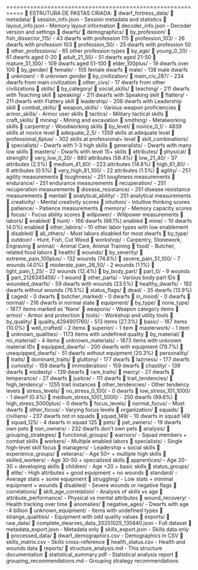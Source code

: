 ===========================================================
📂 ESTRUTURA DE PASTAS CRIADA:
📁 dwarf_fortress_data/
  📁 metadata/
    📄 session_info.json - Session metadata and statistics
    📄 layout_info.json - Memory layout information
    📄 decoder_info.json - Decoder version and settings
  📁 dwarfs/
    📁 demographics/
      📁 by_profession/
        📄 fish_dissector_115/ - 43 dwarfs with profession 115
        📄 profession_103/ - 26 dwarfs with profession 103
        📄 profession_50/ - 25 dwarfs with profession 50
        📄 other_professions/ - 65 other profession types
      📁 by_age/
        📄 young_0_20/ - 61 dwarfs aged 0-20
        📄 adult_21_50/ - 51 dwarfs aged 21-50
        📄 mature_51_100/ - 109 dwarfs aged 51-100
        📄 elder_100plus/ - 19 dwarfs over 100
      📁 by_gender/
        📄 female/ - 105 female dwarfs
        📄 male/ - 138 male dwarfs
        📄 unknown/ - 8 unknown gender
      📁 by_civilization/
        📄 main_civ_287/ - 234 dwarfs from main civilization
        📄 other_civs/ - 17 dwarfs from other civilizations
    📁 skills/
      📁 by_category/
        📁 social_skills/
          📄 teaching/ - 211 dwarfs with Teaching skill
          📄 speaking/ - 211 dwarfs with Speaking skill
          📄 flattery/ - 211 dwarfs with Flattery skill
          📄 leadership/ - 206 dwarfs with Leadership skill
        📁 combat_skills/
          📄 weapon_skills/ - Various weapon proficiencies
          📄 armor_skills/ - Armor user skills
          📄 tactics/ - Military tactical skills
        📁 craft_skills/
          📄 mining/ - Mining and excavation
          📄 smithing/ - Metalworking skills
          📄 carpentry/ - Woodworking skills
      📁 by_level/
        📄 novice_0_1/ - 4839 skills at novice level
        📄 adequate_2_5/ - 1359 skills at adequate level
        📄 professional_6plus/ - 302 skills at professional+ level
      📁 skill_combinations/
        📄 specialists/ - Dwarfs with 1-3 high skills
        📄 generalists/ - Dwarfs with many low skills
        📄 masters/ - Dwarfs with level 15+ skills
    📁 attributes/
      📁 physical/
        📁 strength/
          📄 very_low_0_20/ - 880 attributes (58.4%)
          📄 low_21_40/ - 37 attributes (2.5%)
          📄 medium_41_60/ - 223 attributes (14.8%)
          📄 high_61_80/ - 8 attributes (0.5%)
          📄 very_high_81_100/ - 22 attributes (1.5%)
        📄 agility/ - 251 agility measurements
        📄 toughness/ - 251 toughness measurements
        📄 endurance/ - 251 endurance measurements
        📄 recuperation/ - 251 recuperation measurements
        📄 disease_resistance/ - 251 disease resistance measurements
      📁 mental/
        📄 analytical_ability/ - 251 analytical measurements
        📄 creativity/ - Mental creativity scores
        📄 intuition/ - Intuitive thinking scores
        📄 patience/ - Patience measurements
        📄 memory/ - Memory capacity scores
        📄 focus/ - Focus ability scores
        📄 willpower/ - Willpower measurements
    📁 labors/
      📁 enabled/
        📄 hunt/ - 166 dwarfs (66.1%) enabled
        📄 mine/ - 10 dwarfs (4.0%) enabled
        📄 other_labors/ - 10 other labor types with low enablement
      📁 disabled/
        📄 all_others/ - Most labors disabled for most dwarfs
      📁 by_type/
        📄 outdoor/ - Hunt, Fish, Cut Wood
        📄 workshop/ - Carpentry, Stonework, Engraving
        📄 animal/ - Animal Care, Animal Training
        📄 food/ - Butcher, related food labors
    📁 health/
      📁 wounds/
        📁 by_severity/
          📄 extreme_pain_100plus/ - 132 wounds (74.6%)
          📄 severe_pain_51_100/ - 7 wounds (4.0%)
          📄 moderate_pain_26_50/ - 2 wounds (1.1%)
          📄 light_pain_1_25/ - 22 wounds (12.4%)
        📁 by_body_part/
          📄 part_0/ - 9 wounds
          📄 part_2126345456/ - 1 wound
          📄 other_parts/ - Various body part IDs
        📄 wounded_dwarfs/ - 59 dwarfs with wounds (23.5%)
        📄 healthy_dwarfs/ - 192 dwarfs without wounds (76.5%)
      📁 status_flags/
        📄 dead/ - 35 dwarfs (13.9%)
        📄 caged/ - 0 dwarfs
        📄 butcher_marked/ - 0 dwarfs
        📄 in_mood/ - 0 dwarfs
        📄 normal/ - 216 dwarfs in normal state
    📁 equipment/
      📁 by_type/
        📄 none_type/ - 1877 items marked as 'None'
        📄 weapons/ - Weapon category items
        📄 armor/ - Armor and protection
        📄 tools/ - Workshop and utility tools
      📁 by_quality/
        📄 quality_4294901760/ - 513 items (27.3%)
        📄 basic/ - 187 items (10.0%)
        📄 well_crafted/ - 2 items
        📄 superior/ - 1 item
        📄 masterwork/ - 1 item
        📄 unknown_qualities/ - 1173 items with undefined quality
      📁 by_material/
        📄 no_material/ - 4 items
        📄 unknown_materials/ - 1873 items with unknown material IDs
      📄 equipped_dwarfs/ - 200 dwarfs with equipment (79.7%)
      📄 unequipped_dwarfs/ - 51 dwarfs without equipment (20.3%)
    📁 personality/
      📁 traits/
        📁 dominant_traits/
          📄 gluttony/ - 177 dwarfs
          📄 laziness/ - 177 dwarfs
          📄 curiosity/ - 159 dwarfs
          📄 immoderation/ - 159 dwarfs
          📄 chastity/ - 139 dwarfs
          📄 modesty/ - 139 dwarfs
        📁 rare_traits/
          📄 mercy/ - 27 dwarfs
          📄 temperance/ - 27 dwarfs
          📄 justice/ - 111 dwarfs
        📁 trait_tendencies/
          📄 high_tendency/ - 1255 trait instances
          📄 other_tendencies/ - Other tendency levels
      📁 stress_levels/
        📄 no_stress_0_100/ - 0 dwarfs
        📄 low_stress_101_1000/ - 1 dwarf (0.4%)
        📄 medium_stress_1001_5000/ - 250 dwarfs (99.6%)
        📄 high_stress_5000plus/ - 0 dwarfs
      📁 focus_levels/
        📄 normal_focus/ - Most dwarfs
        📄 other_focus/ - Varying focus levels
    📁 organization/
      📁 squads/
        📄 civilians/ - 237 dwarfs not in squads
        📄 squad_149/ - 10 dwarfs in squad 149
        📄 squad_125/ - 4 dwarfs in squad 125
      📁 pets/
        📄 pet_owners/ - 19 dwarfs own pets
        📄 non_owners/ - 232 dwarfs don't own pets
  📁 analysis/
    📁 grouping_strategies/
      📁 functional_groups/
        📄 warriors/ - Squad members + combat skills
        📄 workers/ - Multiple enabled labors
        📄 specialists/ - Single high-level skill focus
        📄 managers/ - Leadership + social skills
      📁 experience_groups/
        📄 veterans/ - Age 50+ + multiple high skills
        📄 skilled_workers/ - Age 30-50 + specialized skills
        📄 apprentices/ - Age 20-30 + developing skills
        📄 children/ - Age <20 + basic skills
      📁 status_groups/
        📄 elite/ - High attributes + good equipment + no wounds
        📄 standard/ - Average stats + some equipment
        📄 struggling/ - Low stats + minimal equipment + wounds
        📄 disabled/ - Severe wounds or negative flags
    📁 correlations/
      📄 skill_age_correlation/ - Analysis of skills vs age
      📄 attribute_performance/ - Physical vs mental attributes
      📄 wound_recovery/ - Health tracking over time
    📁 anomalies/
      📄 negative_ages/ - Dwarfs with age -4 billion
      📄 unknown_equipment/ - Items with undefined types
      📄 strange_qualities/ - Equipment with odd quality values
  📁 exports/
    📁 raw_data/
      📄 complete_dwarves_data_20251025_135840.json - Full dataset
      📄 metadata_export.json - Metadata only
      📄 skills_export.json - Skills data only
    📁 processed_data/
      📄 dwarf_demographics.csv - Demographics in CSV
      📄 skills_matrix.csv - Skills cross-reference
      📄 health_status.csv - Health and wounds data
    📁 reports/
      📄 structure_analysis.md - This structure documentation
      📄 statistical_summary.pdf - Statistical analysis report
      📄 grouping_recommendations.md - Grouping strategy recommendations

